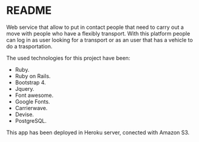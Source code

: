 # README

Web service that allow to put in contact people that need to carry out a move with people who have a flexibly transport.
With this platform people can log in as user looking for a transport or as an user that has a vehicle to do a trasportation.

The used technologies for this project have been:

- Ruby.
- Ruby on Rails.
- Bootstrap 4.
- Jquery.
- Font awesome.
- Google Fonts.
- Carrierwave.
- Devise.
- PostgreSQL.

This app has been deployed in Heroku server, conected with Amazon S3.
